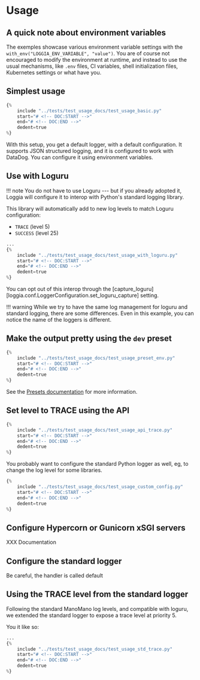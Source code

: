 # Usage

 <!-- You should read the docs using Mkdocs, not this file! -->

## A quick note about environment variables

The exemples showcase various environment variable settings with the
`with_env("LOGGIA_ENV_VARIABLE", "value")`. You are of course not
encouraged to modify the environment at runtime, and instead to use
the usual mechanisms, like `.env` files, CI variables, shell initialization
files, Kubernetes settings or what have you.


## Simplest usage

```python
{%
    include "../tests/test_usage_docs/test_usage_basic.py"
    start="# <!-- DOC:START -->"
    end="# <!-- DOC:END -->"
    dedent=true
%}
```

With this setup, you get a default logger, with a default configuration.
It supports JSON structured logging, and it is configured to work with DataDog.
You can configure it using environment variables.

## Use with Loguru

!!! note
    You do not have to use Loguru --- but if you already adopted it, Loggia will
    configure it to interop with Python's standard logging library.

This library will automatically add to new log levels to match Loguru configuration:

- `TRACE` (level 5)
- `SUCCESS` (level 25)

```python
...
{%
    include "../tests/test_usage_docs/test_usage_with_loguru.py"
    start="# <!-- DOC:START -->"
    end="# <!-- DOC:END -->"
    dedent=true
%}
```

You can opt out of this interop through the [capture_loguru][loggia.conf.LoggerConfiguration.set_loguru_capture] setting.

!!! warning
    While we try to have the same log management for loguru and standard logging, there are some differences.
    Even in this example, you can notice the name of the loggers is different.


## Make the output pretty using the `dev` preset

```python
{%
    include "../tests/test_usage_docs/test_usage_preset_env.py"
    start="# <!-- DOC:START -->"
    end="# <!-- DOC:END -->"
    dedent=true
%}
```

See the [Presets documentation](presets.md) for more information.

## Set level to TRACE using the API

```python
{%
    include "../tests/test_usage_docs/test_usage_api_trace.py"
    start="# <!-- DOC:START -->"
    end="# <!-- DOC:END -->"
    dedent=true
%}
```

You probably want to configure the standard Python logger as well, eg, to change the log level for some libraries.

```python
{%
    include "../tests/test_usage_docs/test_usage_custom_config.py"
    start="# <!-- DOC:START -->"
    end="# <!-- DOC:END -->"
    dedent=true
%}
```



## Configure Hypercorn or Gunicorn xSGI servers

XXX Documentation
<!--
Pass the Logger classes in your Hypercorn or Gunicorn configuration.

The logger are already configured for DataDog, and they support JSON structured logging for access logs.


### Hypercorn

Use [HypercornLogger][loggia.structlog_utils.hypercorn_logger.HypercornLogger] as the logger class.

### Gunicorn

Use [GunicornLogger][loggia.structlog_utils.gunicorn_logger.GunicornLogger] as the logger class. -->

## Configure the standard logger

Be careful, the handler is called default

## Using the TRACE level from the standard logger

Following the standard ManoMano log levels, and compatible with loguru,
we extended the standard logger to expose a trace level at priority 5.

You it like so:

```python
...
{%
    include "../tests/test_usage_docs/test_usage_std_trace.py"
    start="# <!-- DOC:START -->"
    end="# <!-- DOC:END -->"
    dedent=true
%}
```
